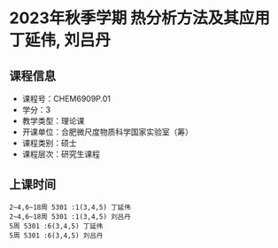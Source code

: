 # 2023年秋季学期 热分析方法及其应用 丁延伟, 刘吕丹






## 课程信息

- 课程号：CHEM6909P.01
- 学分：3
- 教学类型：理论课
- 开课单位：合肥微尺度物质科学国家实验室（筹）
- 课程类别：硕士
- 课程层次：研究生课程

## 上课时间

```
2~4,6~18周 5301 :1(3,4,5) 丁延伟
2~4,6~18周 5301 :1(3,4,5) 刘吕丹
5周 5301 :6(3,4,5) 丁延伟
5周 5301 :6(3,4,5) 刘吕丹
```

